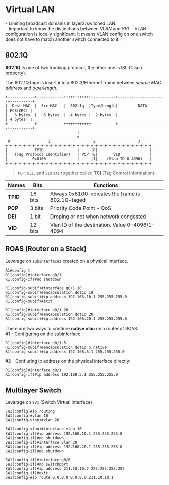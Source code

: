 # Virtual LAN
\- Limiting broadcast domains in layer2/switched LAN.  
\- Important to know the distinctions between _VLAN_ and _SVI_. 
\- VLAN configuration is locally significant. It means VLAN config on one switch does not have to match another switch connected to it. 

## 802.1Q
**802.1Q** is one of two trunking ptotocol, the other one is ISL (Cisco property).

The 802.1Q tage is insert into a 802.3/Ethernet frame between _source MAC address_ and _type/length_.
```
+------------+------------++++++++++++-----------+---------------------+----------+
|  Dest-MAC  |  Src-MAC   |  802.1q  |Type/Length|         DATA        | FCS(CRC) |
|   6 bytes  |   6 bytes  |  4 bytes |  2 bytes  |                     | 4 bytes  |  
+------------+------------++++++++++++-----------+---------------------+----------+ 
                                |
                                v
 0                 1                   2                   3
+-+-+-+-+-+-+-+-+-+-+-+-+-+-+-+-+-+-+-+-+-+-+-+-+-+-+-+-+-+-+-+-+
|            TPID               |     |D|                       |
|   (Tag Protocol Identifier)   | PCP |E|       VID             |
|           0x8100              |     |I|    (Vlan ID 0-4096)   |
+-+-+-+-+-+-+-+-+-+-+-+-+-+-+-+-+-+-+-+-+-+-+-+-+-+-+-+-+-+-+-+-+
```
 > `PCP`, `DEI`, and `VID` are together called **TCI** (Tag Control Information).  

Names   | Bits    | Functions |
--------|---------|-----------|
**TPID**| 16 bits | Always 0x8100 indicates the frame is 802.1Q-taged |
**PCP** | 3 bits  | Priority Code Point - QoS |
**DEI** | 1 bit   | Droping or not when network congested |
**VID** | 12 bits | Vlan ID of the destination. Value 0-4096/1-4094 |

## ROAS (Router on a Stack)
Leverage on `subinterfaces` created on a physical interface. 
```
R1#config t
R1(config)#interface g0/1
R1(config-if)#no shutdown

R1(config-subif)#interface g0/1.10
R1(config-subif)#encapsulation dot1q 10
R1(config-subif)#ip address 192.168.10.1 255.255.255.0
R1(config-subif)#exit

R1(config)#interface g0/1.20
R1(config-subif)#encapsulation dot1q 20
R1(config-subif)#ip address 192.168.20.1 255.255.255.0
```
There are two ways to confiure **native vlan** on a router of ROAS.  
#1 - Configuring on the subinferface:
```
R1(config)#interface g0/1.5
R1(config-subif)#encapsulation dot1q 5 native
R1(config-subif)#ip address 192.168.5.1 255.255.255.0
```
#2 - Confiuring ip address on the physical interface directly:
```
R1(config)#interface g0/1
R1(config-if)#ip address 192.168.5.1 255.255.255.0
```

## Multilayer Switch
Levarage on `SVI` (Switch Virtual Interface)
```
SW1(config)#ip routing
SW1(config)#vlan 10
SW1(config-vlan)#vlan 20

SW1(config-vlan)#interface vlan 10
SW1(config-if)#ip address 192.168.10.1 255.255.255.0
SW1(config-if)#no shutdown
SW1(config-if)#interface vlan 20
SW1(config-if)#ip address 192.168.20.1 255.255.255.0
SW1(config-if)#no shutdown

SW1(config-if)#interface g0/0
SW1(config-if)#no switchport
SW1(config-if)#ip address 211.10.10.2 255.255.255.252
SW1(config-if)#exit
SW1(config)#ip route 0.0.0.0 0.0.0.0 211.10.10.1
```
